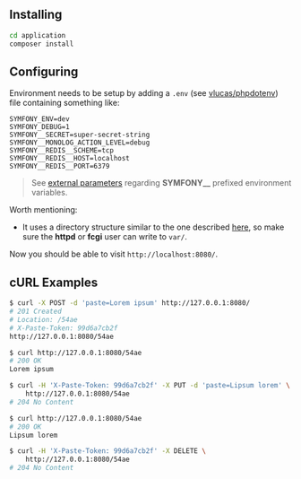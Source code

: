 ## Installing

``` bash
cd application
composer install
```

## Configuring

Environment needs to be setup by adding a `.env` (see
[vlucas/phpdotenv](https://github.com/vlucas/phpdotenv)) file containing
something like:

``` shell
SYMFONY_ENV=dev
SYMFONY_DEBUG=1
SYMFONY__SECRET=super-secret-string
SYMFONY__MONOLOG_ACTION_LEVEL=debug
SYMFONY__REDIS__SCHEME=tcp
SYMFONY__REDIS__HOST=localhost
SYMFONY__REDIS__PORT=6379
```

> See [external
> parameters](http://symfony.com/doc/current/cookbook/configuration/external_parameters.html)
> regarding **SYMFONY__** prefixed environment variables.

Worth mentioning:
* It uses a directory structure similar to the one described
  [here](http://stackoverflow.com/questions/23993295/what-is-the-new-symfony-3-directory-structure/23994473#23994473),
  so make sure the **httpd** or **fcgi** user can write to `var/`.

Now you should be able to visit `http://localhost:8080/`.

## cURL Examples

``` bash
$ curl -X POST -d 'paste=Lorem ipsum' http://127.0.0.1:8080/
# 201 Created
# Location: /54ae
# X-Paste-Token: 99d6a7cb2f
http://127.0.0.1:8080/54ae

$ curl http://127.0.0.1:8080/54ae
# 200 OK
Lorem ipsum

$ curl -H 'X-Paste-Token: 99d6a7cb2f' -X PUT -d 'paste=Lipsum lorem' \
    http://127.0.0.1:8080/54ae
# 204 No Content

$ curl http://127.0.0.1:8080/54ae
# 200 OK
Lipsum lorem

$ curl -H 'X-Paste-Token: 99d6a7cb2f' -X DELETE \
    http://127.0.0.1:8080/54ae
# 204 No Content
```
